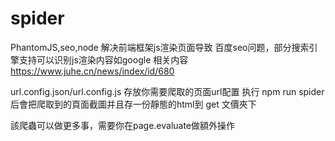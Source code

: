 # spider
PhantomJS,seo,node
解决前端框架js渲染页面导致 百度seo问题，部分搜索引擎支持可以识别js渲染内容如google
相关内容 https://www.juhe.cn/news/index/id/680


url.config.json/url.config.js 存放你需要爬取的页面url配置
执行 npm run spider  
后會把爬取到的頁面截圖并且存一份靜態的html到 get 文價夾下  


該爬蟲可以做更多事，需要你在page.evaluate做額外操作
